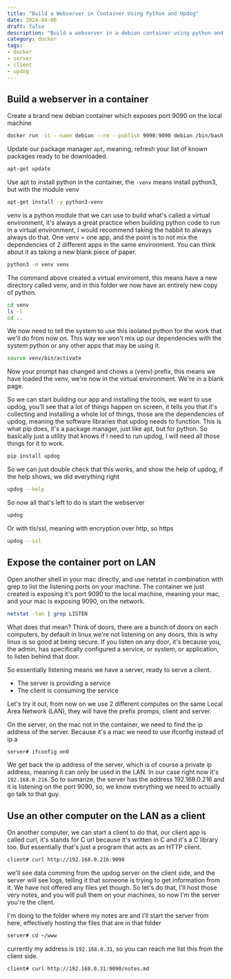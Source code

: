 ```yaml
---
title: "Build a Webserver in Container Using Python and Updog"
date: 2024-04-06
draft: false
description: "Build a webserver in a debian container using python and updog"
category: docker
tags:
- docker
- server
- client
- updog
---
```


## Build a webserver in a container

Create a brand new debian container which exposes port 9090 on the local machine
```bash
docker run -it --name debian --rm --publish 9090:9090 debian /bin/bash
```

Update our package manager `apt`, meaning, refresh your list of known packages ready to be downloaded.
```bash
apt-get update
```

Use apt to install python in the container, the `-venv` means install python3, but with the module venv
```bash
apt-get install -y python3-venv
```

venv is a python module that we can use to build what's called a virtual environment, it's always a great practice when building python code to run in a virtual environment, I would recommend taking the habbit to always always do that. One venv = one app, and the point is to not mix the dependencies of 2 different apps in the same environment. You can think about it as taking a new blank piece of paper.
```bash
python3 -m venv venv
```

The command above created a virtual enviroment, this means have a new directory called venv, and in this folder we now have an entirely new copy of python.
```bash
cd venv
ls -l
cd ..
```

We now need to tell the system to use this isolated python for the work that we'll do from now on. This way we won't mix up our dependencies with the system python or any other apps that may be using it.
```bash
source venv/bin/activate
```

Now your prompt has changed and chows a (venv) prefix, this means we have loaded the venv, we're now in the virtual environment. We're in a blank page.  

So we can start building our app and installing the tools, we want to use updog, you'll see that a lot of things happen on screen, it tells you that it's collecting and installing a whole lot of things, those are the dependencies of updog, meaning the software libraries that updog needs to function. This is what pip does, it's a package manager, just like apt, but for python. So basically just a utility that knows if I need to run updog, I will need all those things for it to work.
```bash
pip install updog
```

So we can just double check that this works, and show the help of updog, if the help shows, we did everything right
```bash
updog --help
```

So now all that's left to do is start the webserver
```bash
updog
```

Or with tls/ssl, meaning with encryption over http, so https
```bash
updog --ssl
```

##  Expose the container port on LAN

Open another shell in your mac directly, and use netstat in combination with grep to list the listening ports on your machine. The container we just created is exposing it's port 9090 to the local machine, meaning your mac, and your mac is exposing 9090, on the network.  
```bash
netstat -tan | grep LISTEN
```

What does that mean? Think of doors, there are a bunch of doors on each computers, by default in linux we're not listening on any doors, this is why linux is so good at being secure. If you listen on any door, it's because you, the admin, has specifically configured a service, or system, or application, to listen behind that door.  

So essentially listening means we have a server, ready to serve a client. 
  - The server is providing a service
  - The client is consuming the service

Let's try it out, from now on we use 2 different computes on the same Local Area Network (LAN), they will have the prefix promps, client and server.  

On the server, on the mac not in the container, we need to find the ip address of the server. Because it's a mac we need to use ifconfig instead of ip a
```bash
server# ifconfig en0
```

We get back the ip address of the server, which is of course a private ip address, meaning it can only be used in the LAN. In our case right now it's `192.168.0.216`. So to sumarize, the server has the address 192.168.0.216 and it is listening on the port 9090, so, we know everything we need to actually go talk to that guy. 


## Use an other computer on the LAN as a client

On another computer, we can start a client to do that, our client app is called curl, it's stands for C url because it's written in C and it's a C library too. But essentially that's just a program that acts as an HTTP client.
```bash
client# curl http://192.168.0.216:9090
```

we'll see data comming from the updog server on the client side, and the server will see logs, telling it that someone is trying to get information from it. We have not offered any files yet though. So let's do that, I'll host those very notes, and you will pull them on your machines, so now I'm the server you're the client.  

I'm doing to the folder where my notes are and I'll start the server from here, effectively hosting the files that are in that folder
```bash
server# cd ~/www
```

currently my address is `192.168.0.31`, so you can reach me list this from the client side.
```bash
client# curl http://192.168.0.31:9090/notes.md
```
